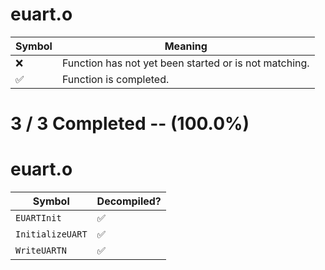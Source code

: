 # euart.o
| Symbol | Meaning 
| ------------- | ------------- 
| :x: | Function has not yet been started or is not matching. 
| :white_check_mark: | Function is completed. 


# 3 / 3 Completed -- (100.0%)
# euart.o
| Symbol | Decompiled? |
| ------------- | ------------- |
| `EUARTInit` | :white_check_mark: |
| `InitializeUART` | :white_check_mark: |
| `WriteUARTN` | :white_check_mark: |
